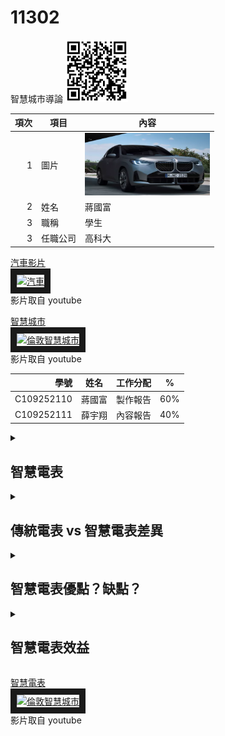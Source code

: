 # 11302
智慧城市導論
<img src="qrcode.png" width="100" Height="100" />


| 項次 | 項目 | 內容 |
|----:|------|------|
|1 | 圖片 | <img src="CAR.PNG" width="200" Height="100" />|
|2 | 姓名 | 蔣國富 |
|3 | 職稱 | 學生| 
|3 | 任職公司 | 高科大| 


<a href="https://www.youtube.com/watch?v=qcu8KteKiRc" target="_blank">汽車影片</a><br>
<a href="http://www.youtube.com/watch?feature=player_embedded&v=qcu8KteKiRc" target="_blank"><img src="http://img.youtube.com/vi/qcu8KteKiRc/0.jpg" 
alt="汽車" width="400" height="250" border="10" /></a>
<br>影片取自 youtube



<a href="https://www.youtube.com/watch?v=Ja8cCeVuWCM" target="_blank">智慧城市</a><br>
<a href="http://www.youtube.com/watch?feature=player_embedded&v=Ja8cCeVuWCM" target="_blank"><img src="http://img.youtube.com/vi/Ja8cCeVuWCM/0.jpg" 
alt="倫敦智慧城市" width="400" height="250" border="10" /></a>
<br>影片取自 youtube



|學號 | 姓名 | 工作分配 |% |
|----:|------|------|------|
|C109252110| 蔣國富 | 製作報告 |60%|
|C109252111| 薛宇翔 | 內容報告 |40%|
 

<details>
<summary>

## 智慧電表

</summary>

### 智慧電表是什麼？

「 智慧電表 」就是可以隨時記錄用電量並回傳到台電、用戶端的一種電表設施，是台灣政府近年積極推廣的電力設施。智慧電表不僅可以實時紀錄用電量，還可以讓用戶隨時追蹤用電量及了解自身的用電習慣，相較於傳統電表來說，智慧電表既可以免去抄電表的作業，也具備資料收集的便利性！

### 智慧電表如何運作？

「 AMI 智慧電表基礎建設（Advanced Metering Infrastructure, AMI）」由台電公司負責規劃及建置，除了智慧電表本身以外，還包含「通訊系統」及「電表資料管理系統」。「通訊系統」就是可以利用 wifi 連線的方式，將各戶人家的用電量，直接回傳用電度數到台電，以節省大量人力成本的一套系統；而「電表資料管理系統」則可以讓台電從後台分析用戶的用電習慣，計算出尖峰、離峰及半尖峰時段的用電量，身為使用者也可以透過「台灣電力APP」追蹤自己的用電量，進一步達到自發性節電的效率喔！

AMI資料應用主要涵蓋「資訊服務」、「需量反應」、「用戶端能源管理服務」及「費率方案」等服務面向：

| AMI | 資料應用 | 內容 |
|----:|------|------|
|1 |資訊服務  |發展視覺化用電資訊、用電提醒、住宅用電分析及提供費率方案試算等應用功能，以利用戶自主用電管理 |
|2 |需量反應| 運用 AMI 資料挖掘需量反應措施、發展自動需量反應，智慧調控用戶端設備，達自動化節電效果  |
|3 |用戶端能源管理服務 |台電公司鼓勵能源服務商運用 AMI 用戶端通訊模組用電數據，開發並提供用戶多元化電力數據加值應用服務，以普及用戶端能源管理服務 | 
|4 | 費率方案 |配合 AMI 智慧電表布建擴大至低壓用戶，台電公司陸續推出多元化電價方案供用戶選擇，並精進現有時間電價方案，以引導用戶移轉尖峰用電至離峰使用 | 


</details>

<details>
<summary>
 
 ## 傳統電表 vs 智慧電表差異

 </summary>

 與傳統電表相比，智慧電表提供更高的便利性與效率，由下表就可以看出兩者的差異。相較於傳統電表，智慧電表具備「更高效率的資料傳輸」以及「更大量的用電量資料」兩大功能，無論是抄表的程序還是資料的分析、傳輸都更有效率！

| 項次 | 傳統電表 | 智慧電表 |
|----:|------|------|
|用電量資料收集 | 機械轉盤| 電子計算機＋wifi |
|抄表資料傳輸功能 | 需仰賴抄表人員人工紀錄| 藉由通訊系統自動回傳後台 |
|用電量紀錄頻率| 每 2 個月用電量| 每 15 分鐘用電量 | 
|用電量資料分析效率| 僅能就 2 個月的用電週期進行用電量分析| 藉由高頻率的用電紀錄，更精確分析用戶用電習慣| 
|停電通報| 停電的話需要用戶人工回報台電|電表斷電會自動會回報| 
 
 </details>
 
 <details>
 <summary>
 
 ## 智慧電表優點？缺點？
  </summary>
 
 ### 智慧電表優點


| 項次 | 項目 | 內容 |
|----:|------|------|
|1 | 省時省力 |可以省去人工抄表所需要耗費的大量時間、人力，直接以 wifi 將實時用電量資訊傳至台電，更加便利 |
|2 |自動回報停電| 如果遇到停電，不再需要人工打電話到台電通報，當電表斷電的時候，台電就會從遠端接收到斷電的訊息，可以更有效率地處理停電、斷電事故 |
|3 | 自我節電 | 由於民眾可以隨時追蹤自己的用電量，了解用電時間的尖峰、離峰，並從中了解家中的用電習慣並減少不必要的能源消耗，進一步達到自我節電、省錢的效果| 

### 智慧電表缺點

智慧電表的缺點在於「成本較高」，約需花費台幣  8,000 元，且「使用壽命相對較短」（僅約 8 年）；此外，實務上有許多電表都會被裝設在訊號較不佳的地下室、樓梯間，因此可能需要花費更多的時間安裝以完善傳輸功能，這部分則仍須耗費不少人力成本。

 </details>

<details>
<summary>
 
  ## 智慧電表效益
 
 </summary>

「 智慧電表 」可以說是全世界發展「 智慧電網 」的核心技術之一，智慧電表產生的大量數據不僅可以有效提升電力供應可靠度、改善電力傳輸效率，亦可支持國家發展再生能源！此外，發展智慧電表亦可提升台電公司更加現代化的電網管理方式，同時帶給民眾更加豐富且高效的電力服務！

 </details>
 
 
 
 
 
 
 
 
 
 
 <a href="https://www.youtube.com/watch?v=H8vjakntBLk" target="_blank">智慧電表</a><br>
<a href="http://www.youtube.com/watch?feature=player_embedded&v=H8vjakntBLk" target="_blank"><img src="http://img.youtube.com/vi/H8vjakntBLk/0.jpg" 
alt="倫敦智慧城市" width="400" height="250" border="10" /></a>
<br>影片取自 youtube

